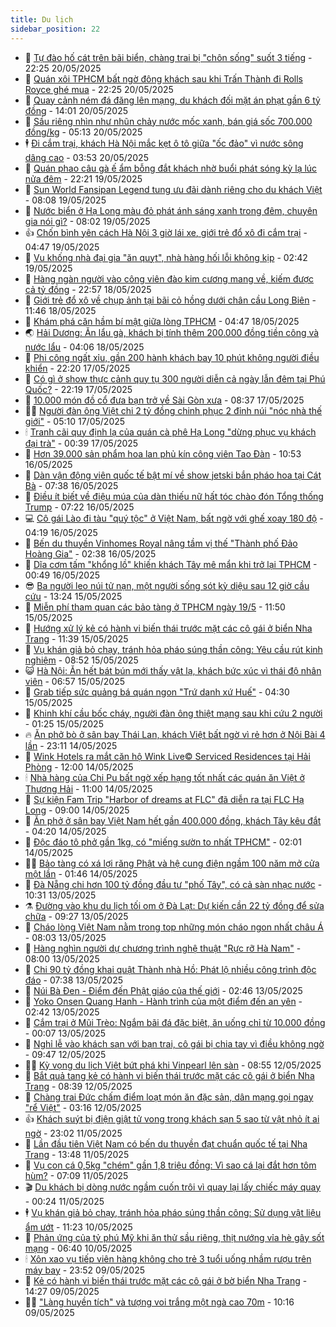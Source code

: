 ```yaml
---
title: Du lịch
sidebar_position: 22
---
```


<!-- dantri-du-lich:START -->
- 🥰 [Tự đào hố cát trên bãi biển, chàng trai bị &quot;chôn sống&quot; suốt 3 tiếng](https://dantri.com.vn/du-lich/tu-dao-ho-cat-tren-bai-bien-chang-trai-bi-chon-song-suot-3-tieng-20250520201346471.htm) - 22:25 20/05/2025
- 🥰 [Quán xôi TPHCM bất ngờ đông khách sau khi Trấn Thành đi Rolls Royce ghé mua](https://dantri.com.vn/du-lich/quan-xoi-tphcm-bat-ngo-dong-khach-sau-khi-tran-thanh-di-rolls-royce-ghe-mua-20250520145720145.htm) - 22:25 20/05/2025
- 🐻 [Quay cảnh ném đá đăng lên mạng, du khách đối mặt án phạt gần 6 tỷ đồng](https://dantri.com.vn/du-lich/quay-canh-nem-da-dang-len-mang-du-khach-doi-mat-an-phat-gan-6-ty-dong-20250520193728722.htm) - 14:01 20/05/2025
- 🤩 [Sầu riêng nhìn như nhũn chảy nước mốc xanh, bán giá sốc 700.000 đồng/kg](https://dantri.com.vn/du-lich/sau-rieng-nhin-nhu-nhun-chay-nuoc-moc-xanh-ban-gia-soc-700000-dongkg-20250520114606888.htm) - 05:13 20/05/2025
- 🕴 [Đi cắm trại, khách Hà Nội mắc kẹt ô tô giữa &quot;ốc đảo&quot; vì nước sông dâng cao](https://dantri.com.vn/du-lich/di-cam-trai-khach-ha-noi-mac-ket-o-to-giua-oc-dao-vi-nuoc-song-dang-cao-20250520083934884.htm) - 03:53 20/05/2025
- 🤩 [Quán phao câu gà ế ẩm bỗng đắt khách nhờ buổi phát sóng kỳ lạ lúc nửa đêm](https://dantri.com.vn/du-lich/quan-phao-cau-ga-e-am-bong-dat-khach-nho-buoi-phat-song-ky-la-luc-nua-dem-20250519184322372.htm) - 22:21 19/05/2025
- 🤠 [Sun World Fansipan Legend tung ưu đãi dành riêng cho du khách Việt](https://dantri.com.vn/du-lich/sun-world-fansipan-legend-tung-uu-dai-danh-rieng-cho-du-khach-viet-20250519145725632.htm) - 08:08 19/05/2025
- 💪 [Nước biển ở Hạ Long màu đỏ phát ánh sáng xanh trong đêm, chuyên gia nói gì?](https://dantri.com.vn/du-lich/nuoc-bien-o-ha-long-mau-do-phat-anh-sang-xanh-trong-dem-chuyen-gia-noi-gi-20250519133710174.htm) - 08:02 19/05/2025
- 👍 [Chốn bình yên cách Hà Nội 3 giờ lái xe, giới trẻ đổ xô đi cắm trại](https://dantri.com.vn/du-lich/chon-binh-yen-cach-ha-noi-3-gio-lai-xe-gioi-tre-do-xo-di-cam-trai-20250513144952530.htm) - 04:47 19/05/2025
- 🚦 [Vu khống nhà đại gia &quot;ăn quỵt&quot;, nhà hàng hối lỗi không kịp](https://dantri.com.vn/du-lich/vu-khong-nha-dai-gia-an-quyt-nha-hang-hoi-loi-khong-kip-20250518233548923.htm) - 02:42 19/05/2025
- 💪 [Hàng ngàn người vào công viên đào kim cương mang về, kiếm được cả tỷ đồng](https://dantri.com.vn/du-lich/hang-ngan-nguoi-vao-cong-vien-dao-kim-cuong-mang-ve-kiem-duoc-ca-ty-dong-20250518014422604.htm) - 22:57 18/05/2025
- 💃 [Giới trẻ đổ xô về chụp ảnh tại bãi cỏ hồng dưới chân cầu Long Biên](https://dantri.com.vn/du-lich/gioi-tre-do-xo-ve-chup-anh-tai-bai-co-hong-duoi-chan-cau-long-bien-20250518135958191.htm) - 11:46 18/05/2025
- 👺 [Khám phá căn hầm bí mật giữa lòng TPHCM](https://dantri.com.vn/du-lich/kham-pha-can-ham-bi-mat-giua-long-tphcm-20250516105309546.htm) - 04:47 18/05/2025
- 🌏 [Hải Dương: Ăn lẩu gà, khách bị tính thêm 200.000 đồng tiền công và nước lẩu](https://dantri.com.vn/du-lich/hai-duong-an-lau-ga-khach-bi-tinh-them-200000-dong-tien-cong-va-nuoc-lau-20250518100758201.htm) - 04:06 18/05/2025
- 🎡 [Phi công ngất xỉu, gần 200 hành khách bay 10 phút không người điều khiển](https://dantri.com.vn/du-lich/phi-cong-ngat-xiu-gan-200-hanh-khach-bay-10-phut-khong-nguoi-dieu-khien-20250517225607290.htm) - 22:20 17/05/2025
- 🧰 [Có gì ở show thực cảnh quy tụ 300 người diễn cả ngày lẫn đêm tại Phú Quốc?](https://dantri.com.vn/du-lich/co-gi-o-show-thuc-canh-quy-tu-300-nguoi-dien-ca-ngay-lan-dem-tai-phu-quoc-20250517174927125.htm) - 22:19 17/05/2025
- 💂 [10.000 món đồ cổ đưa bạn trở về Sài Gòn xưa](https://dantri.com.vn/du-lich/10000-mon-do-co-dua-ban-tro-ve-sai-gon-xua-20250515204827651.htm) - 08:37 17/05/2025
- 🧑‍🏫 [Người đàn ông Việt chi 2 tỷ đồng chinh phục 2 đỉnh núi &quot;nóc nhà thế giới&quot;](https://dantri.com.vn/du-lich/nguoi-dan-ong-viet-chi-2-ty-dong-chinh-phuc-2-dinh-nui-noc-nha-the-gioi-20250516214629002.htm) - 05:10 17/05/2025
- 🕯 [Tranh cãi quy định lạ của quán cà phê Hạ Long &quot;dừng phục vụ khách đại trà&quot;](https://dantri.com.vn/du-lich/tranh-cai-quy-dinh-la-cua-quan-ca-phe-ha-long-dung-phuc-vu-khach-dai-tra-20250516230355262.htm) - 00:39 17/05/2025
- 👀 [Hơn 39.000 sản phẩm hoa lan phủ kín công viên Tao Đàn](https://dantri.com.vn/xa-hoi/hon-39000-san-pham-hoa-lan-phu-kin-cong-vien-tao-dan-20250516161050735.htm) - 10:53 16/05/2025
- 🎉 [Dàn vận động viên quốc tế bật mí về show jetski bắn pháo hoa tại Cát Bà](https://dantri.com.vn/du-lich/dan-van-dong-vien-quoc-te-bat-mi-ve-show-jetski-ban-phao-hoa-tai-cat-ba-20250516125654495.htm) - 07:38 16/05/2025
- 🌊 [Điều ít biết về điệu múa của dàn thiếu nữ hất tóc chào đón Tổng thống Trump](https://dantri.com.vn/du-lich/dieu-it-biet-ve-dieu-mua-cua-dan-thieu-nu-hat-toc-chao-don-tong-thong-trump-20250516135424262.htm) - 07:22 16/05/2025
- 💻 [Cô gái Lào đi tàu &quot;quý tộc&quot; ở Việt Nam, bất ngờ với ghế xoay 180 độ](https://dantri.com.vn/du-lich/co-gai-lao-di-tau-quy-toc-o-viet-nam-bat-ngo-voi-ghe-xoay-180-do-20250516075447935.htm) - 04:19 16/05/2025
- 💪 [Bến du thuyền Vinhomes Royal nâng tầm vị thế &quot;Thành phố Đảo Hoàng Gia&quot;](https://dantri.com.vn/du-lich/ben-du-thuyen-vinhomes-royal-nang-tam-vi-the-thanh-pho-dao-hoang-gia-20250516092706039.htm) - 02:38 16/05/2025
- 👺 [Dĩa cơm tấm &quot;khổng lồ&quot; khiến khách Tây mê mẩn khi trở lại TPHCM](https://dantri.com.vn/du-lich/dia-com-tam-khong-lo-khien-khach-tay-me-man-khi-tro-lai-tphcm-20250516020741060.htm) - 00:49 16/05/2025
- 😎 [Ba người leo núi tử nạn, một người sống sót kỳ diệu sau 12 giờ cầu cứu](https://dantri.com.vn/du-lich/ba-nguoi-leo-nui-tu-nan-mot-nguoi-song-sot-ky-dieu-sau-12-gio-cau-cuu-20250515002701520.htm) - 13:24 15/05/2025
- 🌋 [Miễn phí tham quan các bảo tàng ở TPHCM ngày 19/5](https://dantri.com.vn/xa-hoi/mien-phi-tham-quan-cac-bao-tang-o-tphcm-ngay-195-20250515175430535.htm) - 11:50 15/05/2025
- 🌝 [Hướng xử lý kẻ có hành vi biến thái trước mặt các cô gái ở biển Nha Trang](https://dantri.com.vn/du-lich/huong-xu-ly-ke-co-hanh-vi-bien-thai-truoc-mat-cac-co-gai-o-bien-nha-trang-20250515154228258.htm) - 11:39 15/05/2025
- 🧠 [Vụ khán giả bỏ chạy, tránh hỏa pháo súng thần công: Yêu cầu rút kinh nghiệm](https://dantri.com.vn/du-lich/vu-khan-gia-bo-chay-tranh-hoa-phao-sung-than-cong-yeu-cau-rut-kinh-nghiem-20250515125015170.htm) - 08:52 15/05/2025
- 😺 [Hà Nội: Ăn hết bát bún mới thấy vật lạ, khách bức xúc vì thái độ nhân viên](https://dantri.com.vn/du-lich/ha-noi-an-het-bat-bun-moi-thay-vat-la-khach-buc-xuc-vi-thai-do-nhan-vien-20250515121111253.htm) - 06:57 15/05/2025
- 💂 [Grab tiếp sức quảng bá quán ngon &quot;Trứ danh xứ Huế&quot;](https://dantri.com.vn/du-lich/grab-tiep-suc-quang-ba-quan-ngon-tru-danh-xu-hue-20250515095917314.htm) - 04:30 15/05/2025
- 🌮 [Khinh khí cầu bốc cháy, người đàn ông thiệt mạng sau khi cứu 2 người](https://dantri.com.vn/du-lich/khinh-khi-cau-boc-chay-nguoi-dan-ong-thiet-mang-sau-khi-cuu-2-nguoi-20250514235314302.htm) - 01:25 15/05/2025
- 🔥 [Ăn phở bò ở sân bay Thái Lan, khách Việt bất ngờ vì rẻ hơn ở Nội Bài 4 lần](https://dantri.com.vn/du-lich/an-pho-bo-o-san-bay-thai-lan-khach-viet-bat-ngo-vi-re-hon-o-noi-bai-4-lan-20250514200225665.htm) - 23:11 14/05/2025
- 🦏 [Wink Hotels ra mắt căn hộ Wink Live© Serviced Residences tại Hải Phòng](https://dantri.com.vn/du-lich/wink-hotels-ra-mat-can-ho-wink-live-serviced-residences-tai-hai-phong-20250514165203557.htm) - 12:00 14/05/2025
- 🕯 [Nhà hàng của Chi Pu bất ngờ xếp hạng tốt nhất các quán ăn Việt ở Thượng Hải](https://dantri.com.vn/du-lich/nha-hang-cua-chi-pu-bat-ngo-xep-hang-tot-nhat-cac-quan-an-viet-o-thuong-hai-20250514162949116.htm) - 11:00 14/05/2025
- 🐻 [Sự kiện Fam Trip &quot;Harbor of dreams at FLC&quot; đã diễn ra tại FLC Hạ Long](https://dantri.com.vn/du-lich/su-kien-fam-trip-harbor-of-dreams-at-flc-da-dien-ra-tai-flc-ha-long-20250514142313742.htm) - 09:00 14/05/2025
- 🥸 [Ăn phở ở sân bay Việt Nam hết gần 400.000 đồng, khách Tây kêu đắt](https://dantri.com.vn/du-lich/an-pho-o-san-bay-viet-nam-het-gan-400000-dong-khach-tay-keu-dat-20250514101305723.htm) - 04:20 14/05/2025
- 💂 [Độc đáo tô phở gần 1kg, có &quot;miếng sườn to nhất TPHCM&quot;](https://dantri.com.vn/du-lich/doc-dao-to-pho-gan-1kg-co-mieng-suon-to-nhat-tphcm-20250513174815513.htm) - 02:01 14/05/2025
- 🧑‍💻 [Bảo tàng có xá lợi răng Phật và hệ cung điện ngầm 100 năm mở cửa một lần](https://dantri.com.vn/du-lich/bao-tang-co-xa-loi-rang-phat-va-he-cung-dien-ngam-100-nam-mo-cua-mot-lan-20250513162231316.htm) - 01:46 14/05/2025
- 💪 [Đà Nẵng chi hơn 100 tỷ đồng đầu tư &quot;phố Tây&quot;, có cả sàn nhạc nước](https://dantri.com.vn/du-lich/da-nang-chi-hon-100-ty-dong-dau-tu-pho-tay-co-ca-san-nhac-nuoc-20250513162702172.htm) - 10:31 13/05/2025
- ⚗️ [Đường vào khu du lịch tối om ở Đà Lạt: Dự kiến cần 22 tỷ đồng để sửa chữa](https://dantri.com.vn/du-lich/duong-vao-khu-du-lich-toi-om-o-da-lat-du-kien-can-22-ty-dong-de-sua-chua-20250513152726490.htm) - 09:27 13/05/2025
- 🌁 [Cháo lòng Việt Nam nằm trong top những món cháo ngon nhất châu Á](https://dantri.com.vn/du-lich/chao-long-viet-nam-nam-trong-top-nhung-mon-chao-ngon-nhat-chau-a-20250513145723370.htm) - 08:03 13/05/2025
- 🧰 [Hàng nghìn người dự chương trình nghệ thuật &quot;Rực rỡ Hà Nam&quot;](https://dantri.com.vn/du-lich/hang-nghin-nguoi-du-chuong-trinh-nghe-thuat-ruc-ro-ha-nam-20250513140357384.htm) - 08:00 13/05/2025
- 🧰 [Chi 90 tỷ đồng khai quật Thành nhà Hồ: Phát lộ nhiều công trình độc đáo](https://dantri.com.vn/du-lich/chi-90-ty-dong-khai-quat-thanh-nha-ho-phat-lo-nhieu-cong-trinh-doc-dao-20250513095449455.htm) - 07:38 13/05/2025
- 🎉 [Núi Bà Đen - Điểm đến Phật giáo của thế giới](https://dantri.com.vn/du-lich/nui-ba-den-diem-den-phat-giao-cua-the-gioi-20250513082920065.htm) - 02:46 13/05/2025
- 🤩 [Yoko Onsen Quang Hanh - Hành trình của một điểm đến an yên](https://dantri.com.vn/du-lich/yoko-onsen-quang-hanh-hanh-trinh-cua-mot-diem-den-an-yen-20250513093114166.htm) - 02:42 13/05/2025
- 👺 [Cắm trại ở Mũi Trèo: Ngắm bãi đá đặc biệt, ăn uống chỉ từ 10.000 đồng](https://dantri.com.vn/du-lich/cam-trai-o-mui-treo-ngam-bai-da-dac-biet-an-uong-chi-tu-10000-dong-20250511193831446.htm) - 00:07 13/05/2025
- 🧠 [Nghỉ lễ vào khách sạn với bạn trai, cô gái bị chia tay vì điều không ngờ](https://dantri.com.vn/du-lich/nghi-le-vao-khach-san-voi-ban-trai-co-gai-bi-chia-tay-vi-dieu-khong-ngo-20250512151449101.htm) - 09:47 12/05/2025
- 👨‍🏫 [Kỳ vọng du lịch Việt bứt phá khi Vinpearl lên sàn](https://dantri.com.vn/du-lich/ky-vong-du-lich-viet-but-pha-khi-vinpearl-len-san-20250512151603060.htm) - 08:55 12/05/2025
- 🦅 [Bắt quả tang kẻ có hành vi biến thái trước mặt các cô gái ở biển Nha Trang](https://dantri.com.vn/du-lich/bat-qua-tang-ke-co-hanh-vi-bien-thai-truoc-mat-cac-co-gai-o-bien-nha-trang-20250512152623821.htm) - 08:39 12/05/2025
- 🌊 [Chàng trai Đức chấm điểm loạt món ăn đặc sản, dân mạng gọi ngay &quot;rể Việt&quot;](https://dantri.com.vn/du-lich/chang-trai-duc-cham-diem-loat-mon-an-dac-san-dan-mang-goi-ngay-re-viet-20250509143013445.htm) - 03:16 12/05/2025
- 👍 [Khách suýt bị điện giật tử vong trong khách sạn 5 sao từ vật nhỏ ít ai ngờ](https://dantri.com.vn/du-lich/khach-suyt-bi-dien-giat-tu-vong-trong-khach-san-5-sao-tu-vat-nho-it-ai-ngo-20250511181749198.htm) - 23:02 11/05/2025
- 🫶 [Lần đầu tiên Việt Nam có bến du thuyền đạt chuẩn quốc tế tại Nha Trang](https://dantri.com.vn/du-lich/lan-dau-tien-viet-nam-co-ben-du-thuyen-dat-chuan-quoc-te-tai-nha-trang-20250511150809996.htm) - 13:48 11/05/2025
- 💯 [Vụ con cá 0,5kg &quot;chém&quot; gần 1,8 triệu đồng: Vì sao cá lại đắt hơn tôm hùm?](https://dantri.com.vn/du-lich/vu-con-ca-05kg-chem-gan-18-trieu-dong-vi-sao-ca-lai-dat-hon-tom-hum-20250511120145495.htm) - 07:09 11/05/2025
- 🎬 [Du khách bị dòng nước ngầm cuốn trôi vì quay lại lấy chiếc máy quay](https://dantri.com.vn/du-lich/du-khach-bi-dong-nuoc-ngam-cuon-troi-vi-quay-lai-lay-chiec-may-quay-20250510235125502.htm) - 00:24 11/05/2025
- 🕴 [Vụ khán giả bỏ chạy, tránh hỏa pháo súng thần công: Sử dụng vật liệu ẩm ướt](https://dantri.com.vn/du-lich/vu-khan-gia-bo-chay-tranh-hoa-phao-sung-than-cong-su-dung-vat-lieu-am-uot-20250510125552880.htm) - 11:23 10/05/2025
- 🦅 [Phản ứng của tỷ phú Mỹ khi ăn thử sầu riêng, thịt nướng vỉa hè gây sốt mạng](https://dantri.com.vn/du-lich/phan-ung-cua-ty-phu-my-khi-an-thu-sau-rieng-thit-nuong-via-he-gay-sot-mang-20250510105631022.htm) - 06:40 10/05/2025
- 🕯 [Xôn xao vụ tiếp viên hàng không cho trẻ 3 tuổi uống nhầm rượu trên máy bay](https://dantri.com.vn/du-lich/xon-xao-vu-tiep-vien-hang-khong-cho-tre-3-tuoi-uong-nham-ruou-tren-may-bay-20250509230402241.htm) - 23:52 09/05/2025
- 🥸 [Kẻ có hành vi biến thái trước mặt các cô gái ở bờ biển Nha Trang](https://dantri.com.vn/du-lich/ke-co-hanh-vi-bien-thai-truoc-mat-cac-co-gai-o-bo-bien-nha-trang-20250509183600351.htm) - 14:27 09/05/2025
- 👨‍🏫 [&quot;Làng huyền tích&quot; và tượng voi trắng một ngà cao 70m](https://dantri.com.vn/du-lich/lang-huyen-tich-va-tuong-voi-trang-mot-nga-cao-70m-20250509155548068.htm) - 10:16 09/05/2025<!-- dantri-du-lich:END -->
